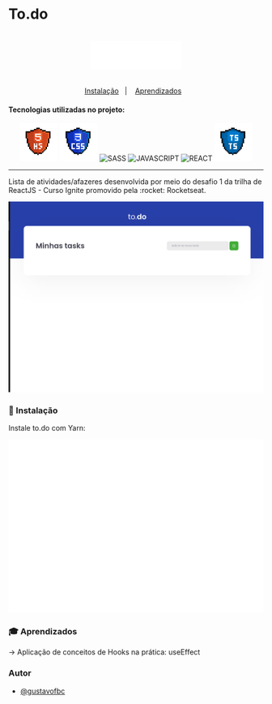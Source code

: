 # To.do
<br/>
<div align="center">
  <img alt="to.do" src="https://github.com/gustavofbc/desafio01/blob/main/public/logo.svg"/>
</div>
<br/>

<p align="center">
  <a href="#wrench-instalação">Instalação</a>&nbsp;&nbsp;&nbsp;|&nbsp;&nbsp;&nbsp;
  <a href="#mortar_board-aprendizados">Aprendizados</a>&nbsp;&nbsp;&nbsp;
</p>


<h4> Tecnologias utilizadas no projeto:</h4>

<p align="center">
    <img alt="HTML5" title="HTML5" src="https://github.com/gustavofbc/pixel_of_shields/blob/main/base/html.png" width="75"/>
    <img alt="CSS3" title="CSS3" src="https://github.com/gustavofbc/pixel_of_shields/blob/main/base/css.png" width="75"/>
    <img alt="SASS" title="SASS" src="https://github.com/gustavofbc/pixel_of_shields/blob/main/base/sass.png" width="75"/>
    <img alt="JAVASCRIPT" title="JAVASCRIPT" src="https://github.com/gustavofbc/pixel_of_shields/blob/main/base/javascript.png" width="75"/>
    <img alt="REACT" title="REACT" src="https://github.com/gustavofbc/pixel_of_shields/blob/main/base/react.png" width="75"/>
    <img alt="TYPESCRIPT" title="TYPESCRIPT" src="https://github.com/gustavofbc/pixel_of_shields/blob/main/base/typescript.png" width="75"/>
</p>

<hr/>

<p>Lista de atividades/afazeres desenvolvida por meio do desafio 1 da trilha de ReactJS - Curso Ignite promovido pela :rocket: Rocketseat.</p>

<img alt="Interface" src="https://github.com/gustavofbc/desafio01/blob/main/public/interface.png"/>


### :wrench: Instalação

Instale to.do com Yarn:

<img alt="Instalação" src="https://github.com/gustavofbc/desafio01/blob/main/public/instalacao.svg"/>
    
### :mortar_board: Aprendizados

-> Aplicação de conceitos de Hooks na prática: useEffect

### Autor

- [@gustavofbc](https://github.com/gustavofbc)

